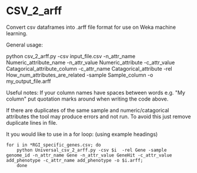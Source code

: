 # CSV_2_arff
Convert csv dataframes into .arff file format for use on Weka machine learning. 

General usage:

python csv_2_arff.py -csv input_file.csv -n_attr_name Numeric_attribute_name -n_attr_value Numeric_attribute -c_attr_value Catagorical_attribute_column -c_attr_name Catagorical_attribute -rel How_num_attributes_are_related -sample Sample_column -o my_output_file.arff


Useful notes:
If your column names have spaces between words e.g. "My column" put quotation marks around when writing the code above. 

If there are duplicates of the same sample and numeric/catagorical attributes the tool may produce errors and not run. To avoid this just remove duplicate lines in file.

It you would like to use in a for loop: (using example headings)

``` 
for i in *RGI_specific_genes.csv; do 
	python Universal_csv_2_arff.py -csv $i  -rel Gene -sample genome_id -n_attr_name Gene -n_attr_value GeneHit -c_attr_value add_phenotype -c_attr_name add_phenotype -o $i.arff; 
	done 
  
